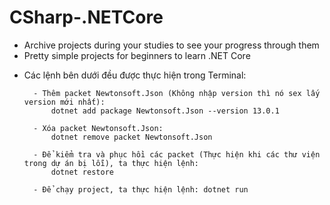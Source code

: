 # CSharp-.NETCore
- Archive projects during your studies to see your progress through them
- Pretty simple projects for beginners to learn .NET Core

* Các lệnh bên dưới đều được thực hiện trong Terminal: 
     
        - Thêm packet Newtonsoft.Json (Không nhập version thì nó sex lấy version mới nhất): 
            dotnet add package Newtonsoft.Json --version 13.0.1
            
        - Xóa packet Newtonsoft.Json: 
            dotnet remove packet Newtonsoft.Json 
     
        - Để kiểm tra và phục hồi các packet (Thực hiện khi các thư viện trong dự án bị lỗi), ta thực hiện lệnh: 
            dotnet restore
        
        - Để chạy project, ta thực hiện lệnh: dotnet run
